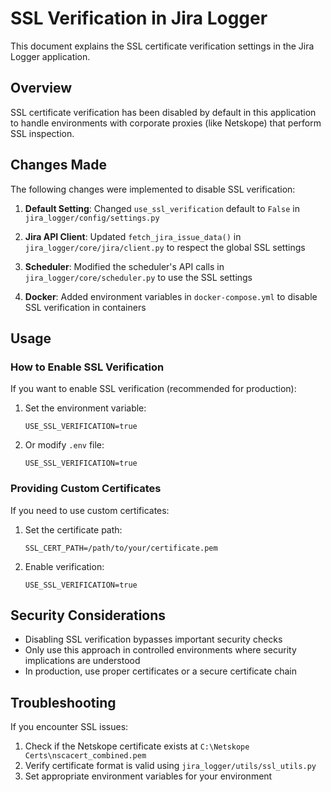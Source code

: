 # SSL Verification in Jira Logger

This document explains the SSL certificate verification settings in the Jira Logger application.

## Overview

SSL certificate verification has been disabled by default in this application to handle environments with corporate proxies (like Netskope) that perform SSL inspection.

## Changes Made

The following changes were implemented to disable SSL verification:

1. **Default Setting**: Changed `use_ssl_verification` default to `False` in `jira_logger/config/settings.py`

2. **Jira API Client**: Updated `fetch_jira_issue_data()` in `jira_logger/core/jira/client.py` to respect the global SSL settings

3. **Scheduler**: Modified the scheduler's API calls in `jira_logger/core/scheduler.py` to use the SSL settings

4. **Docker**: Added environment variables in `docker-compose.yml` to disable SSL verification in containers

## Usage

### How to Enable SSL Verification

If you want to enable SSL verification (recommended for production):

1. Set the environment variable:
   ```
   USE_SSL_VERIFICATION=true
   ```

2. Or modify `.env` file:
   ```
   USE_SSL_VERIFICATION=true
   ```

### Providing Custom Certificates

If you need to use custom certificates:

1. Set the certificate path:
   ```
   SSL_CERT_PATH=/path/to/your/certificate.pem
   ```

2. Enable verification:
   ```
   USE_SSL_VERIFICATION=true
   ```

## Security Considerations

- Disabling SSL verification bypasses important security checks
- Only use this approach in controlled environments where security implications are understood
- In production, use proper certificates or a secure certificate chain

## Troubleshooting

If you encounter SSL issues:

1. Check if the Netskope certificate exists at `C:\Netskope Certs\nscacert_combined.pem`
2. Verify certificate format is valid using `jira_logger/utils/ssl_utils.py`
3. Set appropriate environment variables for your environment 